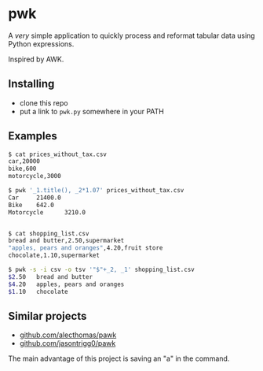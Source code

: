 # pwk

A *very* simple application to quickly process and reformat tabular data using Python expressions.

Inspired by AWK.

## Installing

- clone this repo
- put a link to `pwk.py` somewhere in your PATH

## Examples

```sh
$ cat prices_without_tax.csv
car,20000
bike,600
motorcycle,3000

$ pwk '_1.title(), _2*1.07' prices_without_tax.csv
Car     21400.0
Bike    642.0
Motorcycle      3210.0


$ cat shopping_list.csv
bread and butter,2.50,supermarket
"apples, pears and oranges",4.20,fruit store
chocolate,1.10,supermarket

$ pwk -s -i csv -o tsv '"$"+_2, _1' shopping_list.csv
$2.50   bread and butter
$4.20   apples, pears and oranges
$1.10   chocolate
```

## Similar projects

- [github.com/alecthomas/pawk](https://github.com/alecthomas/pawk)
- [github.com/jasontrigg0/pawk](https://github.com/jasontrigg0/pawk)

The main advantage of this project is saving an "a" in the command.
